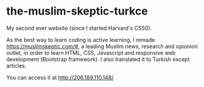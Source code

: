 # the-muslim-skeptic-turkce
My second ever website (since I started Harvard's CS50). 

As the best way to learn coding is active learning, I remade https://muslimskeptic.com/#, a leading Muslim news, research and opionion outlet, in order to learn HTML, CSS, Javascript and responsive web development (Bootstrap framework). I also translated it to Turkish except articles.

You can access it at http://206.189.110.148/
